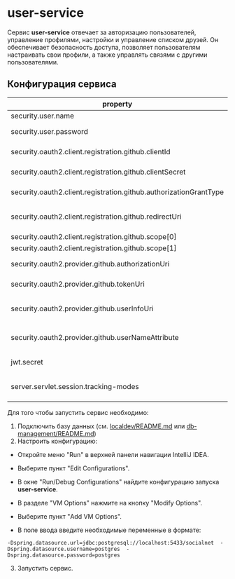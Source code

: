 # user-service

Сервис **user-service** отвечает за авторизацию пользователей, управление профилями, настройки и управление списком друзей. Он обеспечивает безопасность доступа, позволяет пользователям настраивать свои профили, а также управлять связями с другими пользователями.

## Конфигурация сервиса

| property                                                          | var                                               | text                                 |
|-------------------------------------------------------------------|---------------------------------------------------|--------------------------------------|
| security.user.name                                                | admin                                             | Имя пользователя                     |
| security.user.password                                            | 12345678                                          | Пароль пользователя                  |
| security.oauth2.client.registration.github.clientId               | CREATE!!!                                         | Идентификатор клиента GitHub         |
| security.oauth2.client.registration.github.clientSecret           | CREATE!!!                                         | Секрет клиента GitHub                |
| security.oauth2.client.registration.github.authorizationGrantType | authorization_code                                | Тип авторизации (authorization_code) |
| security.oauth2.client.registration.github.redirectUri            | http://109.184.122.25:8080/oauth2/callback/github | URI перенаправления для GitHub       |
| security.oauth2.client.registration.github.scope[0]               | read:user                                         | Область доступа 1                    |
| security.oauth2.client.registration.github.scope[1]               | user:email                                        | Область доступа 2                    |
| security.oauth2.provider.github.authorizationUri                  | https://github.com/login/oauth/authorize          | URI авторизации GitHub               |
| security.oauth2.provider.github.tokenUri                          | https://github.com/login/oauth/access_token       | URI токена доступа GitHub            |
| security.oauth2.provider.github.userInfoUri                       | https://api.github.com/user                       | URI информации о пользователе GitHub |
| security.oauth2.provider.github.userNameAttribute                 | id                                                | Атрибут имени пользователя GitHub    |
| jwt.secret                                                        | team38                                            | Секретный ключ для JWT-токена        |
| server.servlet.session.tracking-modes                             | cookie                                            | Режим отслеживания сессии            |
 
Для того чтобы запустить сервис необходимо:
1. Подключить базу данных (см. [localdev/README.md](../.localdev/README.md) или [db-management/README.md](../db-management/README.md))
2. Настроить конфигурацию:
- Откройте меню "Run" в верхней панели навигации IntelliJ IDEA.

- Выберите пункт "Edit Configurations".

- В окне "Run/Debug Configurations" найдите конфигурацию запуска **user-service**.

- В разделе "VM Options" нажмите на кнопку "Modify Options".

- Выберите пункт "Add VM Options".

- В поле ввода введите необходимые переменные в формате:
```
-Dspring.datasource.url=jdbc:postgresql://localhost:5433/socialnet  -Dspring.datasource.username=postgres  -Dspring.datasource.password=postgres
```
3. Запустить сервис.